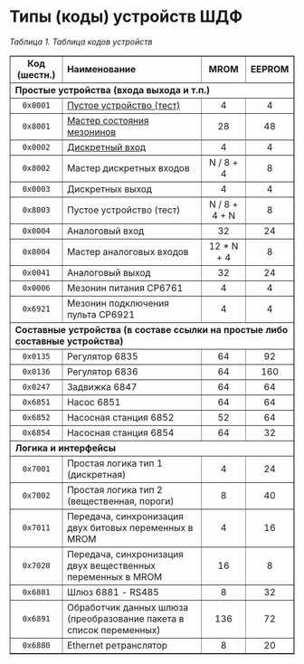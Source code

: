 # Типы (коды) устройств ШДФ

_Таблица 1. Таблица кодов устройств_

<table summary="Таблица кодов устройств" border="1">
    <tbody valign="center" align="center">
        <tr>
            <td><strong>Код (шестн.)</strong></td>
            <td align="left"><strong>Наименование</strong></td>
            <td><strong>MROM</strong></td>
            <td><strong>EEPROM</strong></td>
        </tr>
        <tr>
            <td colspan="4" align="left"><strong>Простые устройства (входа выхода и т.п.)</strong></td>
        </tr>
        <tr>
            <td><code>0x0001</code></td>
            <td align="left"><a href="/maps/empty%20[0x0001].md">Пустое устройство (тест)</a></td>
            <td>4</td>
            <td>4</td>
        </tr>
        <tr>
            <td><code>0x8001</code></td>
            <td align="left"><a href="/maps/mezo%20master%20[0x0001].md">Мастер состояния мезонинов</a></td>
            <td>28</td>
            <td>48</td>
        </tr>
        <tr>
            <td><code>0x0002</code></td>
            <td align="left"><a href="/maps/di%20[0x0002].md">Дискретный вход</a></td>
            <td>4</td>
            <td>4</td>
        </tr>
        <tr>
            <td><code>0x8002</code></td>
            <td align="left">Мастер дискретных входов</td>
            <td>N / 8 + 4</td>
            <td>8</td>
        </tr>
        <tr>
            <td><code>0x0003</code></td>
            <td align="left">Дискретных выход</td>
            <td>4</td>
            <td>4</td>
        </tr>
        <tr>
            <td><code>0x8003</code></td>
            <td align="left">Пустое устройство (тест)</td>
            <td>N / 8 + 4 + N</td>
            <td>8</td>
        </tr>
        <tr>
            <td><code>0x0004</code></td>
            <td align="left">Аналоговый вход</td>
            <td>32</td>
            <td>24</td>
        </tr>
        <tr>
            <td><code>0x8004</code></td>
            <td align="left">Мастер аналоговых входов</td>
            <td>12 * N + 4</td>
            <td>8</td>
        </tr>
        <tr>
            <td><code>0x0041</code></td>
            <td align="left">Аналоговый выход</td>
            <td>32</td>
            <td>24</td>
        </tr>
        <tr>
            <td><code>0x0006</code></td>
            <td align="left">Мезонин питания СР6761</td>
            <td>4</td>
            <td>4</td>
        </tr>
        <tr>
            <td><code>0x6921</code></td>
            <td align="left">Мезонин подключения пульта СР6921</td>
            <td>4</td>
            <td>4</td>
        </tr>
        <tr>
            <td colspan="4" align="left"><strong>Составные устройства (в составе ссылки на простые либо составные устройства)</strong></td>
        </tr>
        <tr>
            <td><code>0x0135</code></td>
            <td align="left">Регулятор 6835</td>
            <td>64</td>
            <td>92</td>
        </tr>
        <tr>
            <td><code>0x0136</code></td>
            <td align="left">Регулятор 6836</td>
            <td>64</td>
            <td>160</td>
        </tr>
        <tr>
            <td><code>0x0247</code></td>
            <td align="left">Задвижка 6847</td>
            <td>64</td>
            <td>64</td>
        </tr>
        <tr>
            <td><code>0x6851</code></td>
            <td align="left">Насос 6851</td>
            <td>64</td>
            <td>64</td>
        </tr>
        <tr>
            <td><code>0x6852</code></td>
            <td align="left">Насосная станция 6852</td>
            <td>52</td>
            <td>64</td>
        </tr>
        <tr>
            <td><code>0x6854</code></td>
            <td align="left">Насосная станция 6854</td>
            <td>64</td>
            <td>32</td>
        </tr>
        <tr>
            <td colspan="4" align="left"><strong>Логика и интерфейсы</strong></td>
        </tr>
        <tr>
            <td><code>0x7001</code></td>
            <td align="left">Простая логика тип 1 (дискретная)</td>
            <td>4</td>
            <td>24</td>
        </tr>
        <tr>
            <td><code>0x7002</code></td>
            <td align="left">Простая логика тип 2 (вещественная, пороги)</td>
            <td>8</td>
            <td>40</td>
        </tr>
        <tr>
            <td><code>0x7011</code></td>
            <td align="left">Передача, синхронизация двух битовых переменных в MROM</td>
            <td>4</td>
            <td>16</td>
        </tr>
        <tr>
            <td><code>0x7020</code></td>
            <td align="left">Передача, синхронизация двух вещественных переменных в MROM</td>
            <td>16</td>
            <td>8</td>
        </tr>
        <tr>
            <td><code>0x6881</code></td>
            <td align="left">Шлюз 6881 - RS485</td>
            <td>8</td>
            <td>32</td>
        </tr>
        <tr>
            <td><code>0x6891</code></td>
            <td align="left">Обработчик данных шлюза (преобразование пакета в список переменных)</td>
            <td>136</td>
            <td>72</td>
        </tr>
        <tr>
            <td><code>0x6880</code></td>
            <td align="left">Ethernet ретранслятор</td>
            <td>8</td>
            <td>20</td>
        </tr>
    </tbody>
</table>
